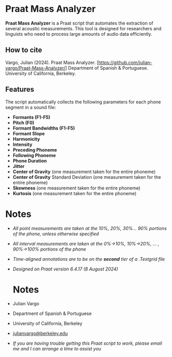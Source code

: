 # Praat Mass Analyzer

**Praat Mass Analyzer** is a Praat script that automates the extraction of several acoustic measurements. This tool is designed for researchers and linguists who need to process large amounts of audio data efficiently.

## How to cite

Vargo, Julian (2024). Praat Mass Analyzer. [https://github.com/julian-vargo/Praat-Mass-Analyzer/]
Department of Spanish & Portuguese. University of California, Berkeley.

## Features

The script automatically collects the following parameters for each phone segment in a sound file:
- **Formants (F1-F5)**
- **Pitch (F0)**
- **Formant Bandwidths (F1-F5)**
- **Formant Slope**
- **Harmonicity**
- **Intensity**
- **Preceding Phoneme**
- **Following Phoneme**
- **Phone Duration**
- **Jitter**
- **Center of Gravity** (one measurement taken for the entire phoneme)
- **Center of Gravity** Standard Deviation (one measurement taken for the entire phoneme)
- **Skewness** (one measurement taken for the entire phoneme)
- **Kurtosis** (one measurement taken for the entire phoneme)
  
# Notes
- *All point measurements are taken at the 10%, 20%, 30%... 90% portions of the phone, unless otherwise specified*
- *All interval measurements are taken at the 0%->10%, 10%->20%, ... , 90%->100% portions of the phone*
- *Time-aligned annotations are to be on the **second** tier of a .Textgrid file*
- *Designed on Praat version 6.4.17 (8 August 2024)*

  # Notes
- Julian Vargo
- Department of Spanish & Portuguese
- University of California, Berkeley
- julianvargo@berkeley.edu
- *If you are having trouble getting this Praat script to work, please email me and I can arrange a time to assist you*
